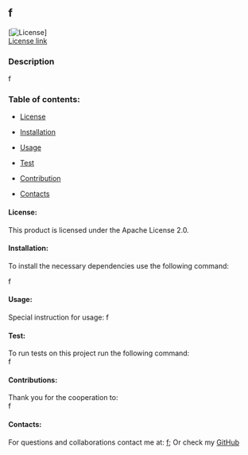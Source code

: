
## f
  
  [![License](https://img.shields.io/badge/License-Apache%20License%202.0-blue.svg)]<br>
  [License link](https://choosealicense.com/licenses/?q=Apache%20License%202.0/)<br>

### Description

  f

### Table of contents:

  - [License](#license)

  - [Installation](#installation)

  - [Usage](#usage)

  - [Test](#test)
  
  - [Contribution](#contributions)

  - [Contacts](#contacts)



  #### License:
  This product is licensed under the Apache License 2.0.<br>

#### Installation:
  To install the necessary dependencies use the following command:

  f

#### Usage:

  Special instruction for usage:
  f

#### Test:

  To run tests on this project run the following command: <br>
  f

####  Contributions:
  
  Thank you for the cooperation to:<br>
  f

#### Contacts:

  For questions and collaborations contact me at: [f](mailto:f);
  Or check my [GitHub](https://github.com/f)
